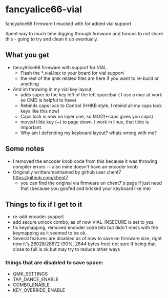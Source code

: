 # fancyalice66-vial
fancyalice66 firmware I mucked with for added vial support

Spent way to much time digging through firmware and forums to not share this - going to try and clean it up eventually. 

## What you get
- fancyAlice66 firmware with support for VIAL 
  - Flash the *_vial.hex to your board for vial support
  - the rest of the qmk related files are here if you want to re-build or anything
- And im throwing in my vial key layout, 
  - adds super to the key left of the left spacebar ( I use a mac at work so CMD is helpful to have)
  - Rebinds caps lock to Control (HHKB style, I rebind all my caps lock keys like this now) 
  - Caps lock is now on layer one, so MO(1)+caps gives you caps) 
  - moved tilde key (~) to page down. I work in linux, that tilde is important. 
  - Why am I defending my keyboard layout? whats wrong with me? 
## Some notes
- I removed the encoder knob code from this because it was throwing compiler errors -- also mine doesn't have an encoder knob 
- Originally written/maintained by github user chent7 <https://github.com/chent7>
  - you can find the original via firmware on chent7's page if just need that (because you goofed and bricked your keyboard like me)
## Things to fix if I get to it
- re-add encoder support 
- add secure unlock combo, as of now VIAL_INSECURE is set to yes.
- fix keymapping, removed encoder code bits but didn't mess with the keymapping as it seemed to be ok.
- Several features are disabled as of now to save on firmware size, right now it's 26028/28672 (90%, 2644 bytes free) not sure if being that close to full is ok but may try to reduce other ways
### things that are disabled to save space: 
- QMK_SETTINGS
- TAP_DANCE_ENABLE
- COMBO_ENABLE
- KEY_OVERRIDE_ENABLE
